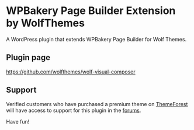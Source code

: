 # WPBakery Page Builder Extension by WolfThemes

A WordPress plugin that extends WPBakery Page Builder for Wolf Themes.

## Plugin page

https://github.com/wolfthemes/wolf-visual-composer

## Support

Verified customers who have purchased a premium theme on [ThemeForest](https://wlfthm.es/tf)
will have access to support for this plugin in the [forums](https://wlfthm.es/help).

Have fun!
